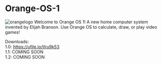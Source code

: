 # Orange-OS-1
![orangelogo](https://user-images.githubusercontent.com/100821546/156673787-451c9188-b02c-445d-a74f-e68a117a5b91.jpg)
Welcome to Orange OS 1! A new home computer system invented by Elijah Branson. Use Orange OS to calculate, draw, or play video games!

Downloads:                                                                                                                                                  
1.0: https://ufile.io/tlru9k53                                                                                                                                                     
1.1: COMING SOON                                                                                                                                                    
1.2: COMING SOON 
